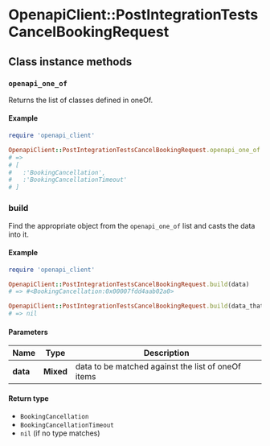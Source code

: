 # OpenapiClient::PostIntegrationTestsCancelBookingRequest

## Class instance methods

### `openapi_one_of`

Returns the list of classes defined in oneOf.

#### Example

```ruby
require 'openapi_client'

OpenapiClient::PostIntegrationTestsCancelBookingRequest.openapi_one_of
# =>
# [
#   :'BookingCancellation',
#   :'BookingCancellationTimeout'
# ]
```

### build

Find the appropriate object from the `openapi_one_of` list and casts the data into it.

#### Example

```ruby
require 'openapi_client'

OpenapiClient::PostIntegrationTestsCancelBookingRequest.build(data)
# => #<BookingCancellation:0x00007fdd4aab02a0>

OpenapiClient::PostIntegrationTestsCancelBookingRequest.build(data_that_doesnt_match)
# => nil
```

#### Parameters

| Name | Type | Description |
| ---- | ---- | ----------- |
| **data** | **Mixed** | data to be matched against the list of oneOf items |

#### Return type

- `BookingCancellation`
- `BookingCancellationTimeout`
- `nil` (if no type matches)

